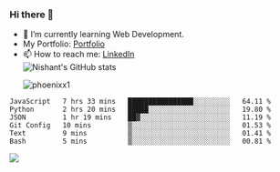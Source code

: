 ### Hi there 👋

<!--
**phoenixx1/phoenixx1** is a ✨ _special_ ✨ repository because its `README.md` (this file) appears on your GitHub profile.

Here are some ideas to get you started:

- 🔭 I’m currently working on ...
- 🌱 I’m currently learning ...
- 👯 I’m looking to collaborate on ...
- 🤔 I’m looking for help with ...
- 💬 Ask me about ...
- 📫 How to reach me: ...
- 😄 Pronouns: ...
- ⚡ Fun fact: ...
-->
- 🌱 I’m currently learning Web Development.
- My Portfolio: [Portfolio](https://phoenixx1.github.io/)
- 📫 How to reach me: [LinkedIn](https://www.linkedin.com/in/nishant-saxena-2609/)  
![Nishant's GitHub stats](https://github-readme-stats.vercel.app/api?username=phoenixx1&count_private=true)<p><img align="center" src="https://github-readme-streak-stats.herokuapp.com/?user=phoenixx1&" alt="phoenixx1" /></p>  
<!--START_SECTION:waka-->

```text
JavaScript   7 hrs 33 mins   ████████████████░░░░░░░░░   64.11 %
Python       2 hrs 20 mins   █████░░░░░░░░░░░░░░░░░░░░   19.80 %
JSON         1 hr 19 mins    ██▓░░░░░░░░░░░░░░░░░░░░░░   11.19 %
Git Config   10 mins         ▒░░░░░░░░░░░░░░░░░░░░░░░░   01.53 %
Text         9 mins          ▒░░░░░░░░░░░░░░░░░░░░░░░░   01.41 %
Bash         5 mins          ▒░░░░░░░░░░░░░░░░░░░░░░░░   00.81 %
```

<!--END_SECTION:waka-->

![](https://komarev.com/ghpvc/?username=phoenixx1&style=plastic)

<!-- ![Visitor Count](https://profile-counter.glitch.me/phoenixx1/count.svg) -->
